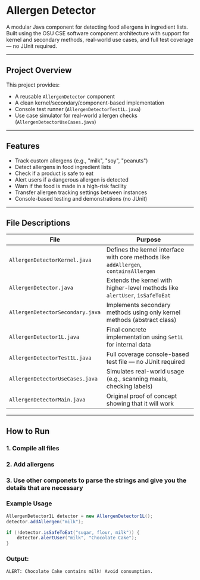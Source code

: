 # Allergen Detector

A modular Java component for detecting food allergens in ingredient lists. Built using the OSU CSE software component architecture with support for kernel and secondary methods, real-world use cases, and full test coverage — no JUnit required.

---

##  Project Overview

This project provides:

- A reusable `AllergenDetector` component
- A clean kernel/secondary/component-based implementation
- Console test runner (`AllergenDetectorTest1L.java`)
- Use case simulator for real-world allergen checks (`AllergenDetectorUseCases.java`)

---

##  Features

- Track custom allergens (e.g., "milk", "soy", "peanuts")
- Detect allergens in food ingredient lists
- Check if a product is safe to eat
- Alert users if a dangerous allergen is detected
- Warn if the food is made in a high-risk facility
- Transfer allergen tracking settings between instances
- Console-based testing and demonstrations (no JUnit)

---

##  File Descriptions

| File                            | Purpose                                                                 |
|---------------------------------|-------------------------------------------------------------------------|
| `AllergenDetectorKernel.java`  | Defines the kernel interface with core methods like `addAllergen`, `containsAllergen` |
| `AllergenDetector.java`        | Extends the kernel with higher-level methods like `alertUser`, `isSafeToEat` |
| `AllergenDetectorSecondary.java`| Implements secondary methods using only kernel methods (abstract class) |
| `AllergenDetector1L.java`      | Final concrete implementation using `Set1L` for internal data            |
| `AllergenDetectorTest1L.java`  | Full coverage console-based test file — no JUnit required                |
| `AllergenDetectorUseCases.java`| Simulates real-world usage (e.g., scanning meals, checking labels)       |
| `AllergenDetectorMain.java`| Original proof of concept showing that it will work       |


---

##  How to Run

### 1. Compile all files
### 2. Add allergens
### 3. Use other componets to parse the strings and give you the details that are necessary



### Example Usage

```java
AllergenDetector1L detector = new AllergenDetector1L();
detector.addAllergen("milk");

if (!detector.isSafeToEat("sugar, flour, milk")) {
    detector.alertUser("milk", "Chocolate Cake");
}
```


### Output:

```
ALERT: Chocolate Cake contains milk! Avoid consumption.
```

